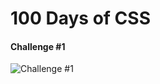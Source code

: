 # 100 Days of CSS

#### Challenge #1
<img src="https://res.cloudinary.com/cloudfrancisco/image/upload/v1639407115/Screenshot_2_jm0amz.png" alt="Challenge #1"/>
